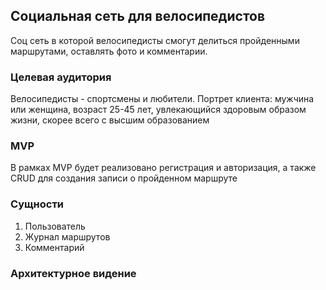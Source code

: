 ## Социальная сеть для велосипедистов
Соц сеть в которой велосипедисты смогут делиться пройденными маршрутами,
оставлять фото и комментарии.

### Целевая аудитория
Велосипедисты - спортсмены и любители.
Портрет клиента: мужчина или женщина, возраст 25-45 лет, увлекающийся здоровым образом жизни, скорее всего с высшим образованием

### MVP
В рамках MVP будет реализовано регистрация и авторизация, а также CRUD для создания записи о пройденном маршруте

### Сущности
1. Пользователь
2. Журнал маршрутов
3. Комментарий

### Архитектурное видение

